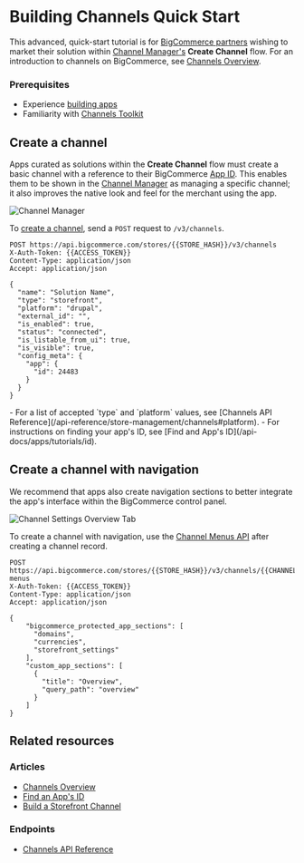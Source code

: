<!-- Dev Center URL: https://developer.bigcommerce.com/api-docs/channels/quick-start -->

# Building Channels Quick Start



This advanced, quick-start tutorial is for [BigCommerce partners](https://www.bigcommerce.com/partners/) wishing to market their solution within [Channel Manager's](/api-docs/channels/overview#resources) **Create Channel** flow. For an introduction to channels on BigCommerce, see [Channels Overview](/api-docs/channels/overview).


### Prerequisites


- Experience [building apps](/api-docs/apps/guide/intro)
- Familiarity with [Channels Toolkit](/api-docs/channels/overview)

## Create a channel

Apps curated as solutions within the **Create Channel** flow must create a basic channel with a reference to their BigCommerce [App ID](/api-docs/apps/tutorials/id). This enables them to be shown in the [Channel Manager](/api-docs/channels/overview) as managing a specific channel; it also improves the native look and feel for the merchant using the app.

![Channel Manager](https://storage.googleapis.com/bigcommerce-production-dev-center/images/channels-channel-manager.png "Channel Manager")

To [create a channel](/api-reference/store-management/channels/channels/createchannel), send a `POST` request to `/v3/channels`.

```http filename="Example request: Create a channel" showLineNumbers
POST https://api.bigcommerce.com/stores/{{STORE_HASH}}/v3/channels
X-Auth-Token: {{ACCESS_TOKEN}}
Content-Type: application/json
Accept: application/json

{
  "name": "Solution Name",
  "type": "storefront",
  "platform": "drupal",
  "external_id": "",
  "is_enabled": true,
  "status": "connected",
  "is_listable_from_ui": true,
  "is_visible": true,
  "config_meta": {
    "app": {
      "id": 24483
    }
  }
}
```

<Callout type="info">
  - For a list of accepted `type` and `platform` values, see [Channels API Reference](/api-reference/store-management/channels#platform).
  - For instructions on finding your app's ID, see [Find and App's ID](/api-docs/apps/tutorials/id).
</Callout>

## Create a channel with navigation

We recommend that apps also create navigation sections to better integrate the app's interface within the BigCommerce control panel.

![Channel Settings Overview Tab](https://storage.googleapis.com/bigcommerce-production-dev-center/images/channels/channels-channel-overview.png "Channel Settings Overview Tab")

To create a channel with navigation, use the [Channel Menus API](/api-reference/store-management/channels/channels/postChannelMenus) after creating a channel record.

```http filename="Example request: Create channel menus" showLineNumbers
POST https://api.bigcommerce.com/stores/{{STORE_HASH}}/v3/channels/{{CHANNEL_ID}}/channel-menus
X-Auth-Token: {{ACCESS_TOKEN}}
Content-Type: application/json
Accept: application/json

{
    "bigcommerce_protected_app_sections": [
      "domains",
      "currencies",
      "storefront_settings"
    ],
    "custom_app_sections": [
      {
        "title": "Overview",
        "query_path": "overview"
      }
    ]  
}
```

## Related resources

### Articles

- [Channels Overview](/api-docs/channels/overview)
- [Find an App's ID](/api-docs/apps/tutorials/id)
- [Build a Storefront Channel](/api-docs/channels/tutorials/storefront)

### Endpoints

- [Channels API Reference](/api-reference/store-management/channels)
